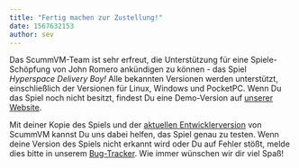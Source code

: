 ```yaml
---
title: "Fertig machen zur Zustellung!"
date: 1567632153
author: sev
---
```


Das ScummVM-Team ist sehr erfreut, die Unterstützung für eine Spiele-Schöpfung von John Romero ankündigen zu können - das Spiel *Hyperspace Delivery Boy!* Alle bekannten Versionen werden unterstützt, einschließlich der Versionen für Linux, Windows und PocketPC. Wenn Du das Spiel noch nicht besitzt, findest Du eine Demo-Version auf [unserer Website](/demos/).

Mit deiner Kopie des Spiels und der [aktuellen Entwicklerversion](https://buildbot.scummvm.org/builds.html) von ScummVM kannst Du uns dabei helfen, das Spiel genau zu testen. Wenn deine Version des Spiels nicht erkannt wird oder Du auf Fehler stößt, melde dies bitte in unserem [Bug-Tracker](https://bugs.scummvm.org). Wie immer wünschen wir dir viel Spaß!
